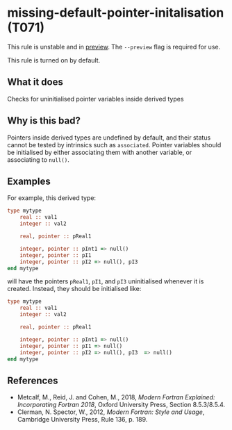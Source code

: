 # missing-default-pointer-initalisation (T071)
This rule is unstable and in [preview](../preview.md). The `--preview` flag is required for use.

This rule is turned on by default.

## What it does
Checks for uninitialised pointer variables inside derived types

## Why is this bad?
Pointers inside derived types are undefined by default, and their
status cannot be tested by intrinsics such as `associated`. Pointer
variables should be initialised by either associating them with another
variable, or associating to `null()`.


## Examples
For example, this derived type:

```f90
type mytype
    real :: val1
    integer :: val2

    real, pointer :: pReal1

    integer, pointer :: pInt1 => null()
    integer, pointer :: pI1
    integer, pointer :: pI2 => null(), pI3
end mytype
```
will have the pointers `pReal1`, `pI1`, and `pI3` uninitialised
whenever it is created. Instead, they should be initialised like:
```f90
type mytype
    real :: val1
    integer :: val2

    real, pointer :: pReal1

    integer, pointer :: pInt1 => null()
    integer, pointer :: pI1 => null()
    integer, pointer :: pI2 => null(), pI3  => null()
end mytype
```

## References
- Metcalf, M., Reid, J. and Cohen, M., 2018, _Modern Fortran Explained:
  Incorporating Fortran 2018_, Oxford University Press, Section 8.5.3/8.5.4.
- Clerman, N. Spector, W., 2012, _Modern Fortran: Style and Usage_, Cambridge
  University Press, Rule 136, p. 189.